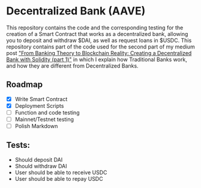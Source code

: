 # Decentralized Bank (AAVE)
This repository contains the code and the corresponding testing for the creation of a Smart Contract that works as a decentralized bank, allowing you to deposit and withdraw $DAI, as well as request loans in $USDC.
This repository contains part of the code used for the second part of my medium post ["From Banking Theory to Blockchain Reality: Creating a Decentralized Bank with Solidity (part 1)"](https://medium.com/@numacodes/extrapolating-concepts-to-web3-coding-and-understanding-a-decentralized-bank-using-solidity-69797a771c47) in which I explain how Traditional Banks work, and how they are different from Decentralized Banks.

## Roadmap
- [x] Write Smart Contract
- [x] Deployment Scripts
- [ ] Function and code testing
- [ ] Mainnet/Testnet testing
- [ ] Polish Markdown 

## Tests:
- Should deposit DAI
- Should withdraw DAI
- User should be able to receive USDC
- User should be able to repay USDC
